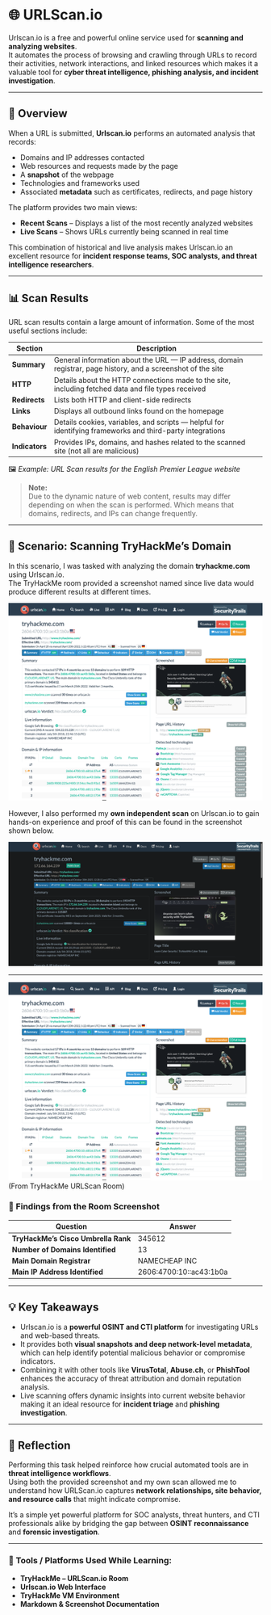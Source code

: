 # 🌐 URLScan.io

Urlscan.io is a free and powerful online service used for **scanning and analyzing websites**.  
It automates the process of browsing and crawling through URLs to record their activities, network interactions, and linked resources which makes it a valuable tool for **cyber threat intelligence, phishing analysis, and incident investigation**.

---

## 🧩 Overview

When a URL is submitted, **Urlscan.io** performs an automated analysis that records:

- Domains and IP addresses contacted  
- Web resources and requests made by the page  
- A **snapshot** of the webpage  
- Technologies and frameworks used  
- Associated **metadata** such as certificates, redirects, and page history  

The platform provides two main views:

- **Recent Scans** – Displays a list of the most recently analyzed websites  
- **Live Scans** – Shows URLs currently being scanned in real time  

This combination of historical and live analysis makes Urlscan.io an excellent resource for **incident response teams, SOC analysts, and threat intelligence researchers**.

---

## 📊 Scan Results

URL scan results contain a large amount of information. Some of the most useful sections include:

| Section | Description |
|----------|--------------|
| **Summary** | General information about the URL — IP address, domain registrar, page history, and a screenshot of the site |
| **HTTP** | Details about the HTTP connections made to the site, including fetched data and file types received |
| **Redirects** | Lists both HTTP and client-side redirects |
| **Links** | Displays all outbound links found on the homepage |
| **Behaviour** | Details cookies, variables, and scripts — helpful for identifying frameworks and third-party integrations |
| **Indicators** | Provides IPs, domains, and hashes related to the scanned site (not all are malicious) |

🖼️ *Example: URL Scan results for the English Premier League website*

> **Note:**  
> Due to the dynamic nature of web content, results may differ depending on when the scan is performed. Which means that domains, redirects, and IPs can change frequently.

---

## 🧠 Scenario: Scanning TryHackMe’s Domain

In this scenario, I was tasked with analyzing the domain **tryhackme.com** using Urlscan.io.  
The TryHackMe room provided a screenshot named since live data would produce different results at different times.  

![TryHackMe URLScan Results (Room Screenshot)](./screenshots/URL1.png)

However, I also performed my **own independent scan** on Urlscan.io to gain hands-on experience and proof of this can be found in the screenshot shown below.

![My Own TryHackMe URLScan Search](./screenshots/URL2.png)

---

![TryHackMe Room Screenshot](./screenshots/URLScan3.png)
(From TryHackMe URLScan Room)


### 🧾 Findings from the Room Screenshot
| Question | Answer |
|-----------|---------|
| **TryHackMe’s Cisco Umbrella Rank** | 345612 |
| **Number of Domains Identified** | 13 |
| **Main Domain Registrar** | NAMECHEAP INC |
| **Main IP Address Identified** | 2606:4700:10::ac43:1b0a |

---

## 💡 Key Takeaways

- Urlscan.io is a **powerful OSINT and CTI platform** for investigating URLs and web-based threats.  
- It provides both **visual snapshots and deep network-level metadata**, which can help identify potential malicious behavior or compromise indicators.  
- Combining it with other tools like **VirusTotal**, **Abuse.ch**, or **PhishTool** enhances the accuracy of threat attribution and domain reputation analysis.  
- Live scanning offers dynamic insights into current website behavior making it an ideal resource for **incident triage** and **phishing investigation**.

---

## 🧠 Reflection

Performing this task helped reinforce how crucial automated tools are in **threat intelligence workflows**.  
Using both the provided screenshot and my own scan allowed me to understand how URLScan.io captures **network relationships, site behavior, and resource calls** that might indicate compromise.

It’s a simple yet powerful platform for SOC analysts, threat hunters, and CTI professionals alike by bridging the gap between **OSINT reconnaissance** and **forensic investigation**.

---

### 🧰 Tools / Platforms Used While Learning:
- **TryHackMe – URLScan.io Room**  
- **Urlscan.io Web Interface**  
- **TryHackMe VM Environment**  
- **Markdown & Screenshot Documentation**
